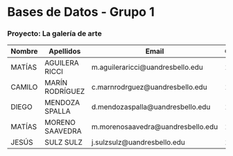 # Bases de Datos - Grupo 1
### Proyecto: La galerı́a de arte

<table>
     <thead>
        <tr>
            <th>Nombre</th>
            <th>Apellidos</th>
            <th>Email</th>
            <th>Grupo</th>
            <th>Proyecto</th>
        </tr>
    </thead>
    <tbody>
        <tr>
            <td>MATÍAS</td> <td>AGUILERA RICCI</td> <td>m.aguileraricci@uandresbello.edu</td> <td>1</td> <td>2</td>
        </tr>
        <tr>
            <td>CAMILO</td> <td>MARÍN RODRÍGUEZ</td> <td>c.marnrodrguez@uandresbello.edu</td> <td>1</td>
            <td>2</td>
        </tr>
        <tr>
            <td>DIEGO</td> <td>MENDOZA SPALLA</td> <td>d.mendozaspalla@uandresbello.edu</td> <td>1</td>
            <td>2</td>
        </tr>
        <tr>
            <td>MATÍAS</td> <td>MORENO SAAVEDRA</td> <td>m.morenosaavedra@uandresbello.edu</td> <td>1</td>
            <td>2</td>
        </tr>
        <tr>
            <td>JESÚS</td> <td>SULZ SULZ</td> <td>j.sulzsulz@uandresbello.edu</td> <td>1</td>
            <td>2</td>
        </tr>
    </tbody>
</table>
